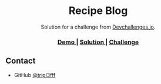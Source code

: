<!-- Please update value in the {}  -->

<h1 align="center">Recipe Blog</h1>

<div align="center">
   Solution for a challenge from  <a href="http://devchallenges.io" target="_blank">Devchallenges.io</a>.
</div>

<div align="center">
  <h3>
    <a href="https://tripl3fff.github.io/dev.io.recipe-blog/">
      Demo
    </a>
    <span> | </span>
    <a href="https://github.com/tripl3fff/dev.io.recipe-blog">
      Solution
    </a>
    <span> | </span>
    <a href="https://devchallenges.io/challenges/OEKdUZ6xs0h99C38XVht">
      Challenge
    </a>
  </h3>
</div>

## Contact

- GitHub [@tripl3fff](https://{github.com/tripl3fff})
